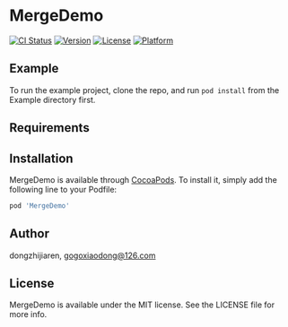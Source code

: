 # MergeDemo

[![CI Status](https://img.shields.io/travis/dongzhijiaren/MergeDemo.svg?style=flat)](https://travis-ci.org/dongzhijiaren/MergeDemo)
[![Version](https://img.shields.io/cocoapods/v/MergeDemo.svg?style=flat)](https://cocoapods.org/pods/MergeDemo)
[![License](https://img.shields.io/cocoapods/l/MergeDemo.svg?style=flat)](https://cocoapods.org/pods/MergeDemo)
[![Platform](https://img.shields.io/cocoapods/p/MergeDemo.svg?style=flat)](https://cocoapods.org/pods/MergeDemo)

## Example

To run the example project, clone the repo, and run `pod install` from the Example directory first.

## Requirements

## Installation

MergeDemo is available through [CocoaPods](https://cocoapods.org). To install
it, simply add the following line to your Podfile:

```ruby
pod 'MergeDemo'
```

## Author

dongzhijiaren, gogoxiaodong@126.com

## License

MergeDemo is available under the MIT license. See the LICENSE file for more info.
